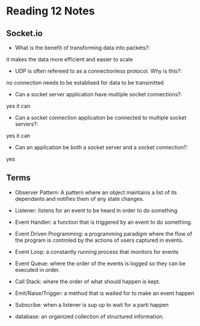 # Reading 12 Notes

## Socket.io

- What is the benefit of transforming data into packets?:

it makes the data more efficient and easier to scale

- UDP is often refereed to as a connectionless protocol. Why is this?:

no connection needs to be establised for data to be transmitted

- Can a socket server application have multiple socket connections?:

yes it can

- Can a socket connection application be connected to multiple socket servers?:

yes it can

- Can an application be both a socket server and a socket connection?:

yes

## Terms

- Observer Pattern: A pattern where an object maintains a list of its dependants and notifies them of any state changes.

- Listener: listens for an event to be heard in order to do something

- Event Handler: a function that is triggered by an event to do something.

- Event Driven Programming: a programming paradigm where the flow of the program is controled by the actions of users captured in events.

- Event Loop: a constantly running process that monitors for events

- Event Queue: where the order of the events is logged so they can be executed in order.

- Call Stack: where the order of what should happen is kept.

- Emit/Raise/Trigger: a method that is waited for to make an event happen

- Subscribe: when a listener is sup up to wait for a parti happen

- database: an organized collection of structured information.
